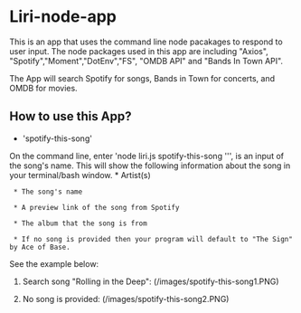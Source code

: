 # Liri-node-app

This is an app that uses the command line node pacakages to respond to user input. The node packages used in this app are including "Axios", "Spotify","Moment","DotEnv","FS", "OMDB API" and "Bands In Town API". 

The App will search Spotify for songs, Bands in Town for concerts, and OMDB for movies. 

## How to use this App?

* 'spotify-this-song'

On the command line, enter 'node liri.js spotify-this-song '<song name here>'', <song name> is an input of the song's name. This will show the following information about the song in your terminal/bash window. 
     * Artist(s)

     * The song's name

     * A preview link of the song from Spotify

     * The album that the song is from

     * If no song is provided then your program will default to "The Sign" by Ace of Base.

See the example below:

1. Search song "Rolling in the Deep":
(/images/spotify-this-song1.PNG)

2. No song is provided:
(/images/spotify-this-song2.PNG)


